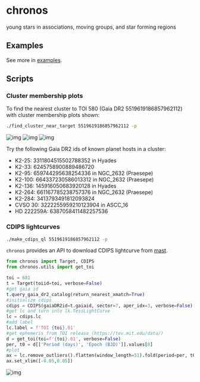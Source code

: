 # chronos
young stars in associations, moving groups, and star forming regions

## Examples
See more in [examples](https://github.com/jpdeleon/chronos/tree/master/notebooks).

## Scripts
### Cluster membership plots
To find the nearest cluster to TOI 580 (Gaia DR2 5519619186857962112) with cluster membership plots shown:
```bash
./find_cluster_near_target 5519619186857962112 -p
```

![img](./data/Vel_OB2_hrd.png)
![img](./data/Vel_OB2_kinematics.png)
![img](./data/Vel_OB2_xyz_uvw.png)

Try the following Gaia DR2 ids of known planet hosts in a cluster:
* K2-25: 3311804515502788352 in Hyades
* K2-33: 6245758900889486720
* K2-95: 659744295638254336 in NGC_2632 (Praesepe)
* K2-100: 664337230586013312 in NGC_2632 (Praesepe)
* K2-136: 145916050683920128 in Hyades
* K2-264: 661167785238757376 in NGC_2632 (Praesepe)
* K2-284: 3413793491812093824
* CVSO 30: 3222255959210123904 in ASCC_16
* HD 222259A: 6387058411482257536

### CDIPS lightcurves
```bash
./make_cdips_ql 5519619186857962112 -p
```

`chronos` provides an API to download CDIPS lightcurve from [mast](http://archive.stsci.edu/hlsp/cdips).

``` python
from chronos import Target, CDIPS
from chronos.utils import get_toi

toi = 681
t = Target(toiid=toi, verbose=False)
#get gaia id
t.query_gaia_dr2_catalog(return_nearest_xmatch=True)
#initialize cdips
cdips = CDIPS(gaiaDR2id=t.gaiaid, sector=7, aper_idx=3, verbose=False)
#get lc and turn into lk.TessLightCurve
lc = cdips.lc
#add label
lc.label = f'TOI {toi}.01'
#get ephemeris from TOI release (https://tev.mit.edu/data/)
d = get_toi(toi=f'{toi}.01', verbose=False)
per, t0 = d[['Period (days)', 'Epoch (BJD)']].values[0]
#plot
ax = lc.remove_outliers().flatten(window_length=51).fold(period=per, t0=t0).scatter()
ax.set_xlim([-0.05,0.05])
```

![img](./data/cdips_lc.png)
